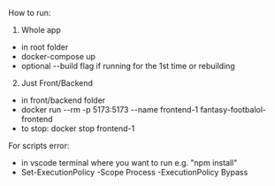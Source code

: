 How to run:
1. Whole app
- in root folder
- docker-compose up
- optional --build flag if running for the 1st time or rebuilding

2. Just Front/Backend
- in front/backend folder
- docker run --rm -p 5173:5173 --name frontend-1 fantasy-footbalol-frontend
- to stop: docker stop frontend-1

For scripts error:
- in vscode terminal where you want to run e.g. "npm install"
- Set-ExecutionPolicy -Scope Process -ExecutionPolicy Bypass